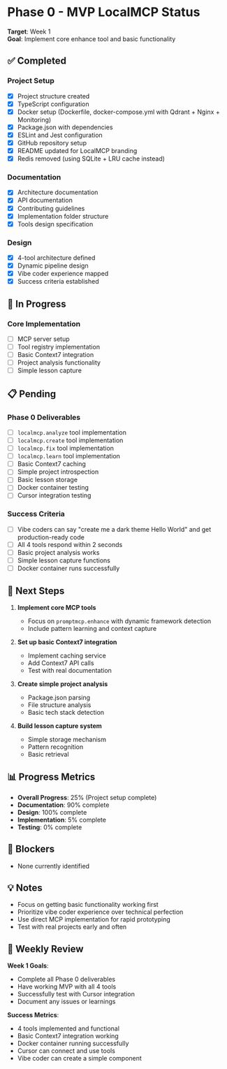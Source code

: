 # Phase 0 - MVP LocalMCP Status

**Target**: Week 1  
**Goal**: Implement core enhance tool and basic functionality

## ✅ Completed

### Project Setup
- [x] Project structure created
- [x] TypeScript configuration
- [x] Docker setup (Dockerfile, docker-compose.yml with Qdrant + Nginx + Monitoring)
- [x] Package.json with dependencies
- [x] ESLint and Jest configuration
- [x] GitHub repository setup
- [x] README updated for LocalMCP branding
- [x] Redis removed (using SQLite + LRU cache instead)

### Documentation
- [x] Architecture documentation
- [x] API documentation
- [x] Contributing guidelines
- [x] Implementation folder structure
- [x] Tools design specification

### Design
- [x] 4-tool architecture defined
- [x] Dynamic pipeline design
- [x] Vibe coder experience mapped
- [x] Success criteria established

## 🚧 In Progress

### Core Implementation
- [ ] MCP server setup
- [ ] Tool registry implementation
- [ ] Basic Context7 integration
- [ ] Project analysis functionality
- [ ] Simple lesson capture

## 📋 Pending

### Phase 0 Deliverables
- [ ] `localmcp.analyze` tool implementation
- [ ] `localmcp.create` tool implementation  
- [ ] `localmcp.fix` tool implementation
- [ ] `localmcp.learn` tool implementation
- [ ] Basic Context7 caching
- [ ] Simple project introspection
- [ ] Basic lesson storage
- [ ] Docker container testing
- [ ] Cursor integration testing

### Success Criteria
- [ ] Vibe coders can say "create me a dark theme Hello World" and get production-ready code
- [ ] All 4 tools respond within 2 seconds
- [ ] Basic project analysis works
- [ ] Simple lesson capture functions
- [ ] Docker container runs successfully

## 🎯 Next Steps

1. **Implement core MCP tools**
   - Focus on `promptmcp.enhance` with dynamic framework detection
   - Include pattern learning and context capture

2. **Set up basic Context7 integration**
   - Implement caching service
   - Add Context7 API calls
   - Test with real documentation

3. **Create simple project analysis**
   - Package.json parsing
   - File structure analysis
   - Basic tech stack detection

4. **Build lesson capture system**
   - Simple storage mechanism
   - Pattern recognition
   - Basic retrieval

## 📊 Progress Metrics

- **Overall Progress**: 25% (Project setup complete)
- **Documentation**: 90% complete
- **Design**: 100% complete
- **Implementation**: 5% complete
- **Testing**: 0% complete

## 🚨 Blockers

- None currently identified

## 💡 Notes

- Focus on getting basic functionality working first
- Prioritize vibe coder experience over technical perfection
- Use direct MCP implementation for rapid prototyping
- Test with real projects early and often

## 🔄 Weekly Review

**Week 1 Goals**:
- Complete all Phase 0 deliverables
- Have working MVP with all 4 tools
- Successfully test with Cursor integration
- Document any issues or learnings

**Success Metrics**:
- 4 tools implemented and functional
- Basic Context7 integration working
- Docker container running successfully
- Cursor can connect and use tools
- Vibe coder can create a simple component
